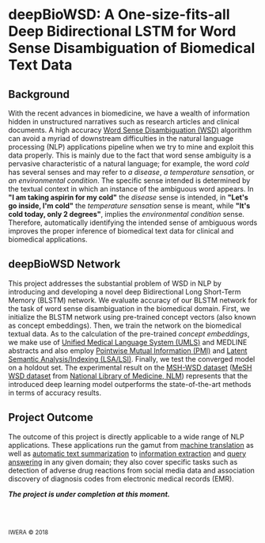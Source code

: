 # deepBioWSD: A One-size-fits-all Deep Bidirectional LSTM for Word Sense Disambiguation of Biomedical Text Data

## Background
With the recent advances in biomedicine, we have a wealth of information hidden in unstructured narratives such as research articles and clinical documents. A high accuracy [Word Sense Disambiguation (WSD)](https://en.wikipedia.org/wiki/Word-sense_disambiguation) algorithm can avoid a myriad of downstream difficulties in the natural language processing (NLP) applications pipeline when we try to mine and exploit this data properly. This is mainly due to the fact that word sense ambiguity is a pervasive characteristic of a natural language; for example, the word _cold_ has several senses and may refer to _a disease_, _a temperature sensation_, or _an environmental condition_. The specific sense intended is determined by the textual context in which an instance of the ambiguous word appears. In **"I am taking aspirin for my cold"** the _disease_ sense is intended, in **"Let's go inside, I'm cold"** the _temperature sensation_ sense is meant, while **"It's cold today, only 2 degrees"**, implies the _environmental condition_ sense. Therefore, automatically identifying the intended sense of ambiguous words improves the proper inference of biomedical text data for clinical and biomedical applications. 

## deepBioWSD Network
This project addresses the substantial problem of WSD in NLP by introducing and developing a novel deep Bidirectional Long Short-Term Memory (BLSTM) network. We evaluate accuracy of our BLSTM network for the task of word sense disambiguation in the biomedical domain. First, we initialize the BLSTM network using pre-trained concept vectors (also known as concept embeddings). Then, we train the network on the biomedical textual data. As to the calculation of the pre-trained _concept embeddings_, we make use of [Unified Medical Language System (UMLS)](https://www.nlm.nih.gov/research/umls/) and MEDLINE abstracts and also employ [Pointwise Mutual Information (PMI)](https://en.wikipedia.org/wiki/Pointwise_mutual_information) and [Latent Semantic Analysis/Indexing (LSA/LSI)](https://en.wikipedia.org/wiki/Latent_semantic_analysis). Finally, we test the converged model on a holdout set. The experimental result on the [MSH-WSD dataset](https://wsd.nlm.nih.gov/collaboration.shtml) ([MeSH WSD dataset](https://wsd.nlm.nih.gov/collaboration.shtml) from [National Library of Medicine, NLM](https://www.nlm.nih.gov/)) represents that the introduced deep learning model outperforms the state-of-the-art methods in terms of accuracy results.

## Project Outcome
The outcome of this project is directly applicable to a wide range of NLP applications. These applications run the gamut from [machine translation](https://en.wikipedia.org/wiki/Machine_translation) as well as [automatic text summarization](https://en.wikipedia.org/wiki/Automatic_summarization) to [information extraction](https://en.wikipedia.org/wiki/Information_extraction) and [query answering](https://en.wikipedia.org/wiki/Question_answering) in any given domain; they also cover specific tasks such as detection of adverse drug reactions from social media data and association discovery of diagnosis codes from electronic medical records (EMR).


_**The project is under completion at this moment.**_

<br/>
<br/>

<sub>IWERA © 2018</sub>
